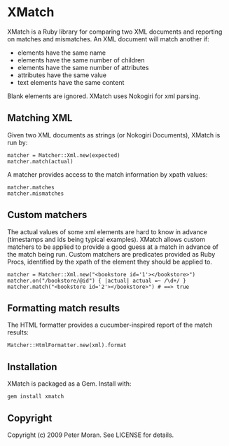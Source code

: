 XMatch
==============

XMatch is a Ruby library for comparing two XML documents and reporting on matches and mismatches. An XML document will match another if:

* elements have the same name
* elements have the same number of children
* elements have the same number of attributes
* attributes have the same value
* text elements have the same content

Blank elements are ignored.
XMatch uses Nokogiri for xml parsing.

Matching XML
------------
Given two XML documents as strings (or Nokogiri Documents), XMatch is run by:

	matcher = Matcher::Xml.new(expected)
	matcher.match(actual)

A matcher provides access to the match information by xpath values:

	matcher.matches
	matcher.mismatches

Custom matchers
---------------
The actual values of some xml elements are hard to know in advance (timestamps and ids being typical examples). XMatch allows custom matchers to be applied
to provide a good guess at a match in advance of the match being run. Custom matchers are predicates provided as Ruby Procs, identified by the xpath of the element they should be applied to.

	matcher = Matcher::Xml.new("<bookstore id='1'></bookstore>")
	matcher.on("/bookstore/@id") { |actual| actual =~ /\d+/ }
	matcher.match("<bookstore id='2'></bookstore>") # ==> true

Formatting match results
------------------------

The HTML formatter provides a cucumber-inspired report of the match results:

	Matcher::HtmlFormatter.new(xml).format

Installation
------------

XMatch is packaged as a Gem.  Install with:

    gem install xmatch

Copyright
---------

Copyright (c) 2009 Peter Moran. See LICENSE for details.
